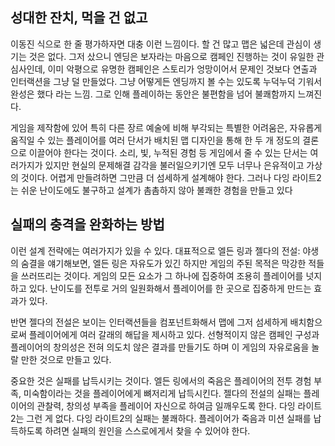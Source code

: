 ## 성대한 잔치, 먹을 건 없고

이동진 식으로 한 줄 평가하자면 대충 이런 느낌이다. 할 건 많고 맵은 넓은데 관심이 생기는 것은 없다. 그저 샀으니 엔딩은 보자라는 마음으로 캠페인 진행하는 것이 유일한 관심사인데, 이미 악평으로 유명한 캠페인은 스토리가 엉망이어서 문제인 것보다 연출과 인터랙션을 그냥 덜 만들었다. 그냥 어떻게든 엔딩까지 볼 수는 있도록 누덕누덕 기워서 완성은 했다 라는 느낌. 그로 인해 플레이하는 동안은 불편함을 넘어 불쾌함까지 느껴진다.

게임을 제작함에 있어 특히 다른 장르 예술에 비해 부각되는 특별한 어려움은, 자유롭게 움직일 수 있는 플레이어를 여러 단서가 배치된 맵 디자인을 통해 한 두 개 정도의 결론으로 이끌어야 한다는 것이다. 소리, 빛, 누적된 경험 등 게임에서 줄 수 있는 단서는 여러가지가 있지만 현실의 문제해결 감각을 불러일으키기엔 모두 너무나 은유적이고 가상의 것이다. 어렵게 만들려하면 그만큼 더 섬세하게 설계해야 한다. 그러나 다잉 라이트2는 쉬운 난이도에도 불구하고 설계가 촘촘하지 않아 불쾌한 경험을 만들고 있다

## 실패의 충격을 완화하는 방법

이런 설계 전략에는 여러가지가 있을 수 있다. 대표적으로 엘든 링과 젤다의 전설: 야생의 숨결을 얘기해보면, 엘든 링은 자유도가 있긴 하지만 게임의 주된 목적은 막강한 적들을 쓰러뜨리는 것이다. 게임의 모든 요소가 그 하나에 집중하여 조용히 플레이어를 넛지하고 있다. 난이도를 전투로 거의 일원화해서 플레이어를 한 곳으로 집중하게 만드는 효과가 있다.

반면 젤다의 전설은 보이는 인터랙션들을 컴포넌트화해서 맵에 그저 섬세하게 배치함으로써 플레이어에게 여러 갈래의 해답을 제시하고 있다. 선형적이지 않은 캠페인 구성과 플레이어의 창의성은 전혀 의도치 않은 결과를 만들기도 하며 이 게임의 자유로움을 놀랄 만한 것으로 만들고 있다. 

중요한 것은 실패를 납득시키는 것이다. 엘든 링에서의 죽음은 플레이어의 전투 경험 부족, 미숙함이라는 것을 플레이어에게 뼈저리게 납득시킨다. 젤다의 전설의 실패는 플레이어의 관찰력, 창의성 부족을 플레이어 자신으로 하여금 일깨우도록 한다. 다잉 라이트2는 그런 게 없다. 다잉 라이트2의 실패는 불쾌하다. 플레이어가 죽음과 미션 실패를 납득하도록 하려면 실패의 원인을 스스로에게서 찾을 수 있어야 한다. 